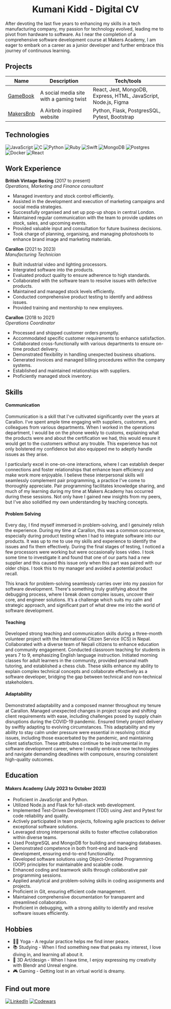 <h1 align="center">Kumani Kidd - Digital CV</h1>


After devoting the last five years to enhancing my skills in a tech manufacturing company, my passion for technology evolved, leading me to pivot from hardware to software. As I near the completion of a comprehensive software development course at Makers Academy, I am eager to embark on a career as a junior developer and further embrace this journey of continuous learning.



## Projects

| Name                         | Description       | Tech/tools        |
| ---------------------------- | ----------------- | ----------------- |
| [GameBook](https://github.com/amancalledkidd/Gamebook)            | A social media site with a gaming twist | React, Jest, MongoDB, Express, HTML, JavaScript, Node.js, Figma |
| [MakersBnb](https://github.com/amancalledkidd/Makersbnb/tree/main) | A Airbnb inspired website | Python, Flask, PostgresSQL, Pytest, Bootstrap             |


## Technologies
![JavaScript](https://img.shields.io/badge/javascript-%23323330.svg?style=for-the-badge&logo=javascript&logoColor=%23F7DF1E)
![C](https://img.shields.io/badge/c-%2300599C.svg?style=for-the-badge&logo=c&logoColor=white)
![Python](https://img.shields.io/badge/python-3670A0?style=for-the-badge&logo=python&logoColor=ffdd54)
![Ruby](https://img.shields.io/badge/ruby-%23CC342D.svg?style=for-the-badge&logo=ruby&logoColor=white)
![Swift](https://img.shields.io/badge/swift-F54A2A?style=for-the-badge&logo=swift&logoColor=white)
![MongoDB](https://img.shields.io/badge/MongoDB-%234ea94b.svg?style=for-the-badge&logo=mongodb&logoColor=white)
![Postgres](https://img.shields.io/badge/postgres-%23316192.svg?style=for-the-badge&logo=postgresql&logoColor=white)
![Docker](https://img.shields.io/badge/docker-%230db7ed.svg?style=for-the-badge&logo=docker&logoColor=white)
![React](https://img.shields.io/badge/react-%2320232a.svg?style=for-the-badge&logo=react&logoColor=%2361DAFB)

## Work Experience


**British Vintage Boxing** (2017 to present)  
_Operations, Marketing and Finance consultant_

- Managed inventory and stock control efficiently.
- Assisted in the development and execution of marketing campaigns and social media strategies.
- Successfully organised and set up pop-up shops in central London.
- Maintained regular communication with the team to provide updates on stock, sales, and upcoming events.
- Provided valuable input and consultation for future business decisions.
- Took charge of planning, organising, and managing photoshoots to enhance brand image and marketing materials.



**Carallon** (2021 to 2023)  
_Manufacturing Technician_

-	Built industrial video and lighting processors.
-	Intergrated software into the products.
-	Evaluated product quality to ensure adherence to high standards.
-	Collaborated with the software team to resolve issues with defective products.
-	Maintained and managed stock levels efficiently.
-	Conducted comprehensive product testing to identify and address issues.
-	Provided training and mentorship to new employees.



**Carallon** (2018 to 2021)  
_Operations Coordinator_

-	Processed and shipped customer orders promptly.
-	Accommodated specific customer requirements to enhance satisfaction.
-	Collaborated cross-functionally with various departments to ensure on-time product delivery.
-	Demonstrated flexibility in handling unexpected business situations.
-	Generated invoices and managed billing procedures within the company systems.
-	Established and maintained relationships with suppliers.
-	Proficiently managed stock inventory.

## Skills

#### Communication

Communication is a skill that I've cultivated significantly over the years at Carallon. I've spent ample time engaging with suppliers, customers, and colleagues from various departments. When I worked in the operations department, I would be on the phone weekly to customs, explaining what the products were and about the certification we had, this would ensure it would get to the customers without any trouble. This experience has not only bolstered my confidence but also equipped me to adeptly handle issues as they arise.

I particularly excel in one-on-one interactions, where I can establish deeper connections and foster relationships that enhance team efficiency and make work more enjoyable. I believe these interpersonal skills will seamlessly complement pair programming, a practice I've come to thoroughly appreciate. Pair programming facilitates knowledge sharing, and much of my learning during my time at Makers Academy has occurred during these sessions. Not only have I gained new insights from my peers, but I've also solidified my own understanding by teaching concepts.


#### Problem Solving

Every day, I find myself immersed in problem-solving, and I genuinely relish the experience. During my time at Carallon, this was a common occurrence, especially during product testing when I had to integrate software into our products. It was up to me to use my skills and experience to identify the issues and fix them effectively. During the final stages of testing, I noticed a few processors were working but were occasionally loses video. I took some time to investigate it and found that one of our parts had a new supplier and this caused this issue only when this part was paired with our older chips. I took this to my manager and avoided a potential product recall. 

This knack for problem-solving seamlessly carries over into my passion for software development. There's something truly gratifying about the debugging process, where I break down complex issues, uncover their core, and engineer solutions. It’s a challenge which suits my calm and strategic approach, and significant part of what drew me into the world of software development.


#### Teaching

Developed strong teaching and communication skills during a three-month volunteer project with the International Citizen Service (ICS) in Nepal. Collaborated with a diverse team of Nepali citizens to enhance education and community engagement. Conducted classroom teaching for students in years 7 to 9, emphasizing English language instruction. Initiated morning classes for adult learners in the community, provided personal math tutoring, and established a chess club. These skills enhance my ability to explain complex technical concepts and collaborate effectively as a software developer, bridging the gap between technical and non-technical stakeholders.

#### Adaptability

Demonstrated adaptability and a composed manner throughout my tenure at Carallon. Managed unexpected changes in project scope and shifting client requirements with ease, including challenges posed by supply chain disruptions during the COVID-19 pandemic. Ensured timely project delivery by swiftly adapting to evolving circumstances. This adaptability and my ability to stay calm under pressure were essential in resolving critical issues, including those exacerbated by the pandemic, and maintaining client satisfaction. These attributes continue to be instrumental in my software development career, where I readily embrace new technologies and navigate demanding deadlines with composure, ensuring consistent high-quality outcomes.


## Education

#### Makers Academy (July 2023 to October 2023)
-	Proficient in JavaScript and Python.
-	Utilized Node.js and Flask for full-stack web development.
-	Implemented Test-Driven Development (TDD) using Jest and Pytest for code reliability and quality.
-	Actively participated in team projects, following agile practices to deliver exceptional software solutions.
-	Leveraged strong interpersonal skills to foster effective collaboration within diverse teams.
-	Used PostgreSQL and MongoDB for building and managing databases.
-	Demonstrated competence in both front-end and back-end development, ensuring end-to-end functionality.
-	Developed software solutions using Object-Oriented Programming (OOP) principles for maintainable and scalable code.
-	Enhanced coding and teamwork skills through collaborative pair programming sessions.
-	Applied analytical and problem-solving skills in coding assignments and projects.
-	Proficient in Git, ensuring efficient code management.
-	Maintained comprehensive documentation for transparent and streamlined collaboration.
-	Proficient in debugging, with a strong ability to identify and resolve software issues efficiently.



## Hobbies

- 🧘🏽 Yoga - A regular practice helps me find inner peace.
- 📚 Studying - When I find something new that peaks my interest, I love diving in, and learning all about it.
- 🎨 3D Art/design - When I have time, I enjoy expressing my creativity with Blendr and Unreal engine.
- 🎮 Gaming - Getting lost in an virtual world is dreamy.

## Find out more

[![LinkedIn](https://img.shields.io/badge/linkedin-%230077B5.svg?style=for-the-badge&logo=linkedin&logoColor=white)](https://www.linkedin.com/in/kumani-kidd-168290249/)
[![Codewars](https://img.shields.io/badge/Codewars-B1361E?style=for-the-badge&logo=codewars&logoColor=grey)](https://www.codewars.com/users/KKidd82)
